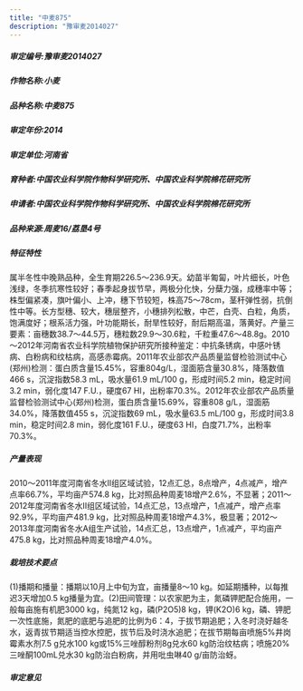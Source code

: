 ```yaml
---
title: "中麦875"
description: "豫审麦2014027"
---
```

##### 审定编号:豫审麦2014027

##### 作物名称:小麦

##### 品种名称:中麦875

##### 审定年份:2014

##### 审定单位:河南省

##### 育种者:中国农业科学院作物科学研究所、中国农业科学院棉花研究所

##### 申请者:中国农业科学院作物科学研究所、中国农业科学院棉花研究所

##### 品种来源:周麦16/荔垦4号


##### 特征特性
属半冬性中晚熟品种，全生育期226.5～236.9天。幼苗半匍匐，叶片细长，叶色浅绿，冬季抗寒性较好；春季起身拔节早，两极分化快，分蘖力强，成穗率中等；株型偏紧凑，旗叶偏小、上冲，穗下节较短，株高75～78cm，茎秆弹性弱，抗倒性中等。长方型穗、较大，穗层整齐，小穗排列松散，中芒，白壳、白粒，角质，饱满度好；根系活力强，叶功能期长，耐旱性较好，耐后期高温，落黄好。产量三要素：亩穗数38.7～44.5万，穗粒数29.9～30.6粒，千粒重47.6～48.8g。2010～2012年河南省农业科学院植物保护研究所接种鉴定：中抗条锈病，中感叶锈病、白粉病和纹枯病，高感赤霉病。2011年农业部农产品质量监督检验测试中心(郑州)检测：蛋白质含量15.45%，容重804g/L，湿面筋含量30.8%，降落数值466 s，沉淀指数58.3 mL，吸水量61.9 mL/100 g，形成时间5.2 min，稳定时间3.2 min，弱化度147 F.U.，硬度67 HI，出粉率70.3%。2012年农业部农产品质量监督检验测试中心(郑州)检测，蛋白质含量15.69%，容重808 g/L，湿面筋34.0%，降落数值455 s，沉淀指数69 mL，吸水量63.5 mL/100 g，形成时间3.8 min，稳定时间2.8 min，弱化度161 F.U.，硬度63 HI，白度71.7%，出粉率70.3%。


##### 产量表现
2010～2011年度河南省冬水Ⅱ组区域试验，12点汇总，8点增产，4点减产，增产点率66.7%，平均亩产574.8 kg，比对照品种周麦18增产2.6%，不显著；2011～2012年度河南省冬水Ⅱ组区域试验，14点汇总，13点增产，1点减产，增产点率92.9%，平均亩产481.9 kg，比对照品种周麦18增产4.3%，极显著；2012～2013年度河南省冬水A组生产试验，14点汇总，13点增产，1点减产，平均亩产475.8 kg，比对照品种周麦18增产4.0%。


##### 栽培技术要点
(1)播期和播量：播期以10月上中旬为宜，亩播量8～10 kg。如延期播种，以每推迟3天增加0.5 kg播量为宜。(2)田间管理：以农家肥为主，氮磷钾肥配合施用，一般每亩施有机肥3000 kg，纯氮12 kg，磷(P2O5)8 kg，钾(K2O)6 kg，磷、钾肥一次性底施，氮肥的底肥与追肥的比例为6：4，于拔节期追肥；入冬时浇好越冬水，返青拔节期适当控水控肥，拔节后及时浇水追肥；在拔节期每亩喷施5%井岗霉素水剂7.5 g兑水100 kg或15%三唑醇粉剂8g兑水60 kg防治纹枯病；喷施20%三唑酮100mL兑水30 kg防治白粉病，并用吡虫啉40 g/亩防治蚜。


##### 审定意见


